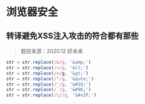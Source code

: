 # 浏览器安全

## 转译避免XSS注入攻击的符合都有那些

> 题目来源：2020.12 好未来

```js
str = str.replace(/&/g, '&amp;')
str = str.replace(/</g, '&lt;')
str = str.replace(/>/g, '&gt;')
str = str.replace(/"/g, '&quto;')
str = str.replace(/'/g, '&#39;')
str = str.replace(/`/g, '&#96;')
str = str.replace(/\//g, '&#x2F;')

